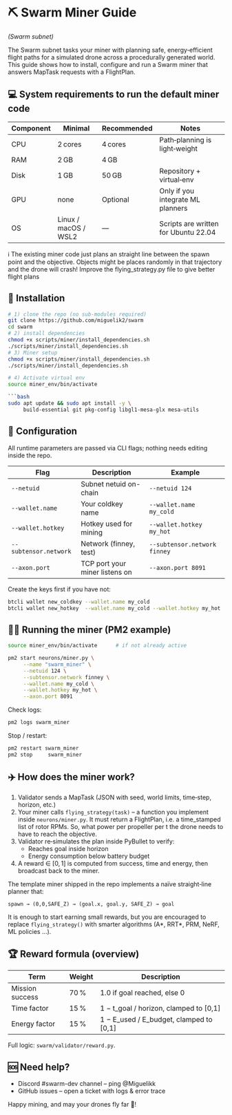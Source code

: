 # ⛏️ Swarm Miner Guide
*(Swarm subnet)*

The Swarm subnet tasks your miner with planning safe, energy‑efficient flight paths for a simulated drone across a procedurally generated world. 
This guide shows how to install, configure and run a Swarm miner that answers MapTask requests with a FlightPlan.

## 💻 System requirements to run the default miner code

| Component | Minimal | Recommended | Notes                                         |
|-----------|---------|-------------|-----------------------------------------------|
| CPU       | 2 cores  | 4 cores      | Path‑planning is light‑weight                 |
| RAM       | 2 GB     | 4 GB         |                                               |
| Disk      | 1 GB     | 50 GB         | Repository + virtual‑env                      |
| GPU       | none     | Optional     | Only if you integrate ML planners             |
| OS        | Linux / macOS / WSL2 | —           | Scripts are written for Ubuntu 22.04          |

ℹ️ The existing miner code just plans an straight line between the spawn point and the objective. Objects might be places randomly in that trajectory and the drone will crash! Improve the flying_strategy.py file to give better flight plans

## 🚀 Installation

```bash
# 1) clone the repo (no sub‑modules required)
git clone https://github.com/miguelik2/swarm
cd swarm
# 2) install dependencies
chmod +x scripts/miner/install_dependencies.sh
./scripts/miner/install_dependencies.sh
# 3) Miner setup
chmod +x scripts/miner/install_dependencies.sh
./scripts/miner/install_dependencies.sh

# 4) Activate virtual env
source miner_env/bin/activate

```bash
sudo apt update && sudo apt install -y \
     build-essential git pkg-config libgl1-mesa-glx mesa-utils
```

## 🔧 Configuration

All runtime parameters are passed via CLI flags; nothing needs editing inside the repo.

| Flag                   | Description                     | Example                   |
|------------------------|---------------------------------|---------------------------|
| `--netuid`             | Subnet netuid on-chain          | `--netuid 124`            |
| `--wallet.name`        | Your coldkey name               | `--wallet.name my_cold`   |
| `--wallet.hotkey`      | Hotkey used for mining          | `--wallet.hotkey my_hot`  |
| `--subtensor.network`  | Network (finney, test)          | `--subtensor.network finney` |
| `--axon.port`          | TCP port your miner listens on  | `--axon.port 8091`        |

Create the keys first if you have not:

```bash
btcli wallet new_coldkey --wallet.name my_cold
btcli wallet new_hotkey  --wallet.name my_cold --wallet.hotkey my_hot
```

## 🏃‍♂️ Running the miner (PM2 example)

```bash
source miner_env/bin/activate      # if not already active

pm2 start neurons/miner.py \
     --name "swarm_miner" \
     --netuid 124 \
     --subtensor.network finney \
     --wallet.name my_cold \
     --wallet.hotkey my_hot \
     --axon.port 8091
```

Check logs:

```bash
pm2 logs swarm_miner
```

Stop / restart:

```bash
pm2 restart swarm_miner
pm2 stop     swarm_miner
```

## ✈️ How does the miner work?

1. Validator sends a MapTask (JSON with seed, world limits, time‑step, horizon, etc.)
2. Your miner calls `flying_strategy(task)` – a function you implement inside `neurons/miner.py`. It must return a FlightPlan, i.e. a time_stamped list of rotor RPMs. So, what power per propeller per t the drone needs to have to reach the objective.
3. Validator re‑simulates the plan inside PyBullet to verify:
   - Reaches goal inside horizon
   - Energy consumption below battery budget
4. A reward ∈ [0, 1] is computed from success, time and energy, then broadcast back to the miner.

The template miner shipped in the repo implements a naïve straight‑line planner that:

```text
spawn → (0,0,SAFE_Z) → (goal.x, goal.y, SAFE_Z) → goal
```

It is enough to start earning small rewards, but you are encouraged to replace `flying_strategy()` with smarter algorithms (A*, RRT*, PRM, NeRF, ML policies …).

## 🏆 Reward formula (overview)

| Term            | Weight | Description                                      |
|-----------------|--------|--------------------------------------------------|
| Mission success | 70 %   | 1.0 if goal reached, else 0                      |
| Time factor     | 15 %   | 1 − t_goal / horizon, clamped to [0,1]           |
| Energy factor   | 15 %   | 1 − E_used / E_budget, clamped to [0,1]          |

Full logic: `swarm/validator/reward.py`.

## 🆘 Need help?

- Discord  #swarm-dev channel – ping @Miguelikk
- GitHub issues – open a ticket with logs & error trace

Happy mining, and may your drones fly far 🚀!